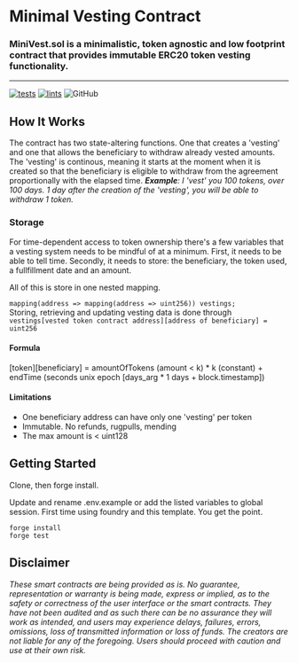 # Minimal Vesting Contract

### MiniVest.sol is a minimalistic, token agnostic and low footprint contract that provides immutable ERC20 token vesting functionality.  

________



[![tests](https://github.com/abigger87/femplate/actions/workflows/tests.yml/badge.svg)](https://github.com/abigger87/femplate/actions/workflows/tests.yml) [![lints](https://github.com/abigger87/femplate/actions/workflows/lints.yml/badge.svg)](https://github.com/abigger87/femplate/actions/workflows/lints.yml) ![GitHub](https://img.shields.io/github/license/abigger87/femplate) 

## How It Works

The contract has two state-altering functions. One that creates a 'vesting' and one that allows the beneficiary to withdraw already vested amounts. The 'vesting' is continous, meaning it starts at the moment when it is created so that the beneficiary is eligible to withdraw from the agreement proportionally with the elapsed time. <i> <b> Example</b>: I 'vest' you 100 tokens, over 100 days. 1 day after the creation of the 'vesting', you will be able to withdraw 1 token. </i>


### Storage
For time-dependent access to token ownership there's a few variables that a vesting system needs to be mindful of at a minimum. First, it needs to be able to tell time. Secondly, it needs to store: the beneficiary, the token used, a fullfillment date and an amount. <br>

All of this is store in one nested mapping. <br>
<code> mapping(address => mapping(address => uint256)) vestings; </code> <br>
Storing, retrieving and updating vesting data is done through <br>`vestings[vested token contract address][address of beneficiary] = uint256` 

#### Formula

[token][beneficiary] = amountOfTokens (amount < k) * k (constant) + endTime (seconds unix epoch [days_arg * 1 days + block.timestamp])

#### Limitations

* One beneficiary address can have only one 'vesting' per token
* Immutable. No refunds, rugpulls, mending
* The max amount is < uint128 

## Getting Started
Clone, then forge install.

Update and rename .env.example or add the listed variables to global session. First time using foundry and this template. You get the point.

``` forge install ``` <br>
``` forge test ```


## Disclaimer

_These smart contracts are being provided as is. No guarantee, representation or warranty is being made, express or implied, as to the safety or correctness of the user interface or the smart contracts. They have not been audited and as such there can be no assurance they will work as intended, and users may experience delays, failures, errors, omissions, loss of transmitted information or loss of funds. The creators are not liable for any of the foregoing. Users should proceed with caution and use at their own risk._
